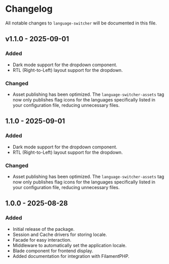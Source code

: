 # Changelog

All notable changes to `language-switcher` will be documented in this file.

## v1.1.0 - 2025-09-01

### Added

- Dark mode support for the dropdown component.
- RTL (Right-to-Left) layout support for the dropdown.

### Changed

- Asset publishing has been optimized. The `language-switcher-assets` tag now only publishes flag icons for the languages specifically listed in your configuration file, reducing unnecessary files.

## 1.1.0 - 2025-09-01

### Added

- Dark mode support for the dropdown component.
- RTL (Right-to-Left) layout support for the dropdown.

### Changed

- Asset publishing has been optimized. The `language-switcher-assets` tag now only publishes flag icons for the languages specifically listed in your configuration file, reducing unnecessary files.

## 1.0.0 - 2025-08-28

### Added

- Initial release of the package.
- Session and Cache drivers for storing locale.
- Facade for easy interaction.
- Middleware to automatically set the application locale.
- Blade component for frontend display.
- Added documentation for integration with FilamentPHP.
